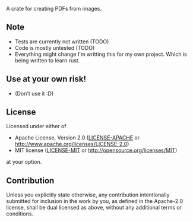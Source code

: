 A crate for creating PDFs from images.

## Note

* Tests are currently not written (TODO)
* Code is mostly untested (TODO)
* Everything might change I'm writting this for my own project. Which is being written to learn rust.

## Use at your own risk! 
* (Don't use it :D)

## License

Licensed under either of

 * Apache License, Version 2.0
   ([LICENSE-APACHE](LICENSE-APACHE) or http://www.apache.org/licenses/LICENSE-2.0)
 * MIT license
   ([LICENSE-MIT](LICENSE-MIT) or http://opensource.org/licenses/MIT)

at your option.

## Contribution

Unless you explicitly state otherwise, any contribution intentionally submitted
for inclusion in the work by you, as defined in the Apache-2.0 license, shall be
dual licensed as above, without any additional terms or conditions.
